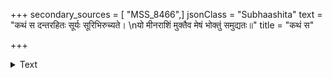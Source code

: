 +++
secondary_sources = [ "MSS_8466",]
jsonClass = "Subhaashita"
text = "कथं स दन्तरहितः सूर्यः सूरिभिरुच्यते।  \nयो मीनराशिं मुक्तैव मेषं भोक्तुं समुद्यतः॥"
title = "कथं स"

+++

<details><summary>Text</summary>

कथं स दन्तरहितः सूर्यः सूरिभिरुच्यते।  
यो मीनराशिं मुक्तैव मेषं भोक्तुं समुद्यतः॥
</details>
